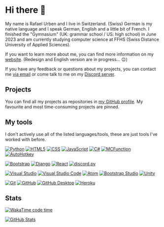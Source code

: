 # Hi there 👋

My name is Rafael Urben and I live in Switzerland. (Swiss) German is my native language and I speak German, English and a little bit of French.
I finished the "Gymnasium" (UK: grammar school / US: high school) in June 2023 and am currently studying computer science at FFHS (Swiss Distance University of Applied Sciences).

If you want to learn more about me, you can find more information on my [website](https://rafaelurben.ch). (Redesign and English version are in progress... 😉)

If you have any feedback or questions about my projects, you can contact me [via email](https://go.rafaelurben.ch/devmail) or come talk to me on my [Discord server](https://go.rafaelurben.ch/discord).

## Projects

You can find all my projects as repositories in [my GitHub profile](https://github.com/rafaelurben/). My favourite and most time-consuming projects are pinned.

## My tools

I don't actively use all of the listed languages/tools, these are just tools I've worked with before.

[![Python](<https://img.shields.io/badge/-Python-3776AB?style=flat&logo=python&logoColor=white>)](https://www.python.org/)
[![HTML5](<https://img.shields.io/badge/-HTML5-E34F26?style=flat&logo=html5&logoColor=white>)](https://www.wikiwand.com/en/HTML5)
[![CSS](<https://img.shields.io/badge/-CSS3-1572B6?style=flat&logo=css3&logoColor=white>)](https://www.wikiwand.com/en/Cascading_Style_Sheets)
[![JavaScript](<https://img.shields.io/badge/-JavaScript-eed718?style=flat&logo=javascript&logoColor=white>)](https://www.wikiwand.com/en/JavaScript)
[![C#](<https://img.shields.io/badge/-C%23-659ad2?style=flat&logo=csharp&logoColor=white>)](https://unity3d.com/learning-c-sharp-in-unity-for-beginners)
[![MCFunction](<http://img.shields.io/badge/-MCFunction-62B47A?style=flat&logo=minecraft&logoColor=white>)](https://minecraft.gamepedia.com/Function_(Java_Edition))
[![AutoHotkey](<https://img.shields.io/badge/-AutoHotkey-334455?style=flat&logo=autohotkey&logoColor=white>)](https://www.autohotkey.com/)

[![Bootstrap](<https://img.shields.io/badge/-Bootstrap-7952B3?style=flat&logo=bootstrap&logoColor=white>)](https://getbootstrap.com/)
[![Django](<https://img.shields.io/badge/-Django-092E20?style=flat&logo=django&logoColor=white>)](https://www.djangoproject.com)
[![React](<https://img.shields.io/badge/-React-20232a?style=flat&logo=react&logoColor=61dafb>)](https://reactjs.org/)
[![discord.py](<https://img.shields.io/badge/-discord.py-5865F2?style=flat&logo=discord&logoColor=white>)](https://discordpy.readthedocs.io)

[![Visual Studio](<http://img.shields.io/badge/-Visual Studio-5C2D91?style=flat&logo=visualstudio&logoColor=white>)](https://visualstudio.com/)
[![Visual Studio Code](<http://img.shields.io/badge/-VS Code-007ACC?style=flat&logo=visualstudiocode&logoColor=white>)](https://code.visualstudio.com/)
[![Atom](<http://img.shields.io/badge/-Atom-66595C?style=flat&logo=atom&logoColor=white>)](https://atom.io/)
[![Bootstrap Studio](<http://img.shields.io/badge/-Bootstrap Studio-7952B3?style=flat&logo=bootstrap&logoColor=white>)](https://bootstrapstudio.io)
[![Unity](<http://img.shields.io/badge/-Unity-000000?style=flat&logo=unity&logoColor=white>)](https://unity.com/)

[![Git](<http://img.shields.io/badge/-Git-F1502F?style=flat&logo=git&logoColor=FFFFFF>)](https://git-scm.com/)
[![GitHub](<http://img.shields.io/badge/-Github-181717?style=flat&logo=github&logoColor=FFFFFF>)](https://github.com/)
[![GitHub Desktop](<http://img.shields.io/badge/-Github Desktop-181717?style=flat&logo=github&logoColor=FFFFFF>)](https://desktop.github.com/)
[![Heroku](<http://img.shields.io/badge/-Heroku-430098?style=flat&logo=heroku&logoColor=white>)](https://heroku.com/)

## Stats
[![WakaTime code time](https://wakatime.com/badge/user/c61e21c4-90ec-4953-b64f-e1a589f1e09c.svg)](https://wakatime.com/@rafaelurben)

[![GitHub Stats](https://github-readme-stats.vercel.app/api?username=rafaelurben&show_icons=true&theme=dark&count_private=true)](https://github.com/rafaelurben/)
